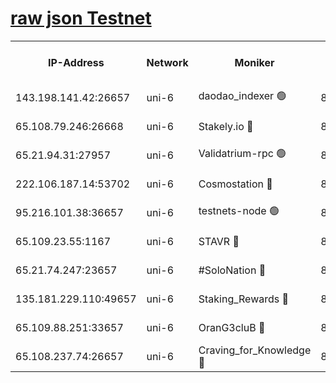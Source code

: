 [raw json Testnet](https://rpc-check.junot.stavr.tech/junot/rpc-junot-result.json)
=


<table><tr><th>IP-Address</th><th>Network</th><th>Moniker</th><th>Latest Block Height</th><th>Earliest Block Height</th><th>Catching Up</th><th>Tx Index</th><th>Voting Power</th><th>Scan Time</th></tr><tr><td>143.198.141.42:26657</td><td>uni-6</td><td>daodao_indexer 🟢</td><td>8621345</td><td>1</td><td>False</td><td>off</td><td>0</td><td>2024-03-06T16:10:25.394094685UTC</td></tr><tr><td>65.108.79.246:26668</td><td>uni-6</td><td>Stakely.io 🔴</td><td>8621341</td><td>1570872</td><td>False</td><td>on</td><td>11</td><td>2024-03-06T16:10:15.145214955UTC</td></tr><tr><td>65.21.94.31:27957</td><td>uni-6</td><td>Validatrium-rpc 🟢</td><td>8621339</td><td>2943363</td><td>False</td><td>on</td><td>0</td><td>2024-03-06T16:10:10.775392977UTC</td></tr><tr><td>222.106.187.14:53702</td><td>uni-6</td><td>Cosmostation 🔴</td><td>8621338</td><td>7473037</td><td>False</td><td>on</td><td>109003</td><td>2024-03-06T16:10:08.387748794UTC</td></tr><tr><td>95.216.101.38:36657</td><td>uni-6</td><td>testnets-node 🟢</td><td>8621342</td><td>8116304</td><td>False</td><td>on</td><td>0</td><td>2024-03-06T16:10:17.491187893UTC</td></tr><tr><td>65.109.23.55:1167</td><td>uni-6</td><td>STAVR 🔴</td><td>8621344</td><td>8207211</td><td>False</td><td>off</td><td>6056</td><td>2024-03-06T16:10:21.873278464UTC</td></tr><tr><td>65.21.74.247:23657</td><td>uni-6</td><td>#SoloNation 🔴</td><td>8621345</td><td>8237483</td><td>False</td><td>on</td><td>112</td><td>2024-03-06T16:10:24.535296390UTC</td></tr><tr><td>135.181.229.110:49657</td><td>uni-6</td><td>Staking_Rewards 🔴</td><td>8621347</td><td>8388763</td><td>False</td><td>on</td><td>1008</td><td>2024-03-06T16:10:30.117092232UTC</td></tr><tr><td>65.109.88.251:33657</td><td>uni-6</td><td>OranG3cluB 🔴</td><td>8621347</td><td>8418953</td><td>False</td><td>on</td><td>11</td><td>2024-03-06T16:10:29.809779297UTC</td></tr><tr><td>65.108.237.74:26657</td><td>uni-6</td><td>Craving_for_Knowledge 🔴</td><td>8621344</td><td>8509474</td><td>False</td><td>on</td><td>9004</td><td>2024-03-06T16:10:22.199582275UTC</td></tr></table>
